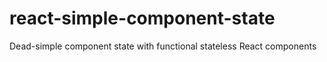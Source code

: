 # react-simple-component-state
Dead-simple component state with functional stateless React components
